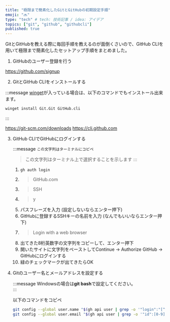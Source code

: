 ```yaml
---
title: "極限まで簡素化したGitとGitHubの初期設定手順"
emoji: "🔜"
type: "tech" # tech: 技術記事 / idea: アイデア
topics: ["git", "github", "githubcli"]
published: true
---
```


GitとGitHubを教える際に毎回手順を教えるのが面倒くさいので、GitHub CLIを用いて極限まで簡素化したセットアップ手順をまとめました。  

1. GitHubのユーザー登録を行う

https://github.com/signup

2. GitとGitHub CLIをインストールする

:::message
[winget](https://apps.microsoft.com/detail/9NBLGGH4NNS1?hl=ja-jp&gl=JP)が入っている場合は、以下のコマンドでもインストール出来ます。  

```sh
winget install Git.Git GitHub.cli
```

:::

https://git-scm.com/downloads
https://cli.github.com

3. GitHub CLIでGitHubにログインする

   :::message
   `この文字列はターミナルにコピペ`
   > この文字列はターミナル上で選択することを示します
   :::

   1. `gh auth login`
   2. > GitHub.com
   3. > SSH
   4. > y
   5. パスフレーズを入力 (設定しないならエンター押下)
   6. GitHubに登録するSSHキーの名前を入力 (なんでもいいならエンター押下)
   7. > Login with a web browser
   8. 出てきた8桁英数字の文字列をコピーして、エンター押下
   9. 開いたサイトに文字列をペーストしてContinue → Authorize GitHub → GitHubにログインする
   10. 緑のチェックマークが出てきたらOK

4. Gitのユーザー名とメールアドレスを設定する

   :::message
   Windowsの場合は**git bash**で設定してください。  
   :::

   以下のコマンドをコピペ

   ```sh
   git config --global user.name "$(gh api user | grep -o '"login":"[^"]*"' | awk -F '[:,"]' '{print $5}')"
   git config --global user.email "$(gh api user | grep -o '"id":[0-9]*' | grep -o "[0-9]*")+$(gh api user | grep -o '"login":"[^"]*"' | awk -F '[:,"]' '{print $5}')@users.noreply.github.com"
   ```
